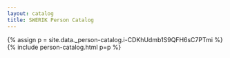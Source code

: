 ```yaml
---
layout: catalog
title: SWERIK Person Catalog
---
```

{% assign p = site.data._person-catalog.i-CDKhUdmb1S9QFH6sC7PTmi %}
{% include person-catalog.html p=p %}

